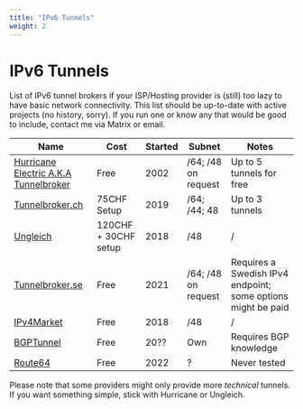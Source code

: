 ```yaml
---
title: "IPv6 Tunnels"
weight: 2
---
```


# IPv6 Tunnels

List of IPv6 tunnel brokers if your ISP/Hosting provider is (still) too lazy to have basic network connectivity. This list should be up-to-date with active projects (no history, sorry). If you run one or know any that would be good to include, contact me via Matrix or email.

| Name                                                               | Cost                 | Started | Subnet              | Notes                                                        |
| ------------------------------------------------------------------ | -------------------- | ------- | ------------------- | ------------------------------------------------------------ |
| [Hurricane Electric A.K.A Tunnelbroker](https://tunnelbroker.net/) | Free                 | 2002    | /64; /48 on request | Up to 5 tunnels for free                                     |
| [Tunnelbroker.ch](https://www.tunnelbroker.ch/)                    | 75CHF Setup          | 2019    | /64; /44; 48        | Up to 3 tunnels                                              |
| [Ungleich](https://ungleich.ch/ipv6/vpn/)                          | 120CHF + 30CHF setup | 2018    | /48                 | /                                                            |
| [Tunnelbroker.se](https://tunnelbroker.se/)                        | Free                 | 2021    | /64; /48 on request | Requires a Swedish IPv4 endpoint; some options might be paid |
| [IPv4Market](https://ipv6.ip4market.ru/)                           | Free                 | 2018    | /48                 | /                                                            |
| [BGPTunnel](https://bgptunnel.com/)                                | Free                 | 20??    | Own                 | Requires BGP knowledge                                       |
| [Route64](https://route64.org/en)                                  | Free                 | 2022    | ?                   | Never tested                                                 |

Please note that some providers might only provide more _technical_ tunnels. If you want something simple, stick with Hurricane or Ungleich.
